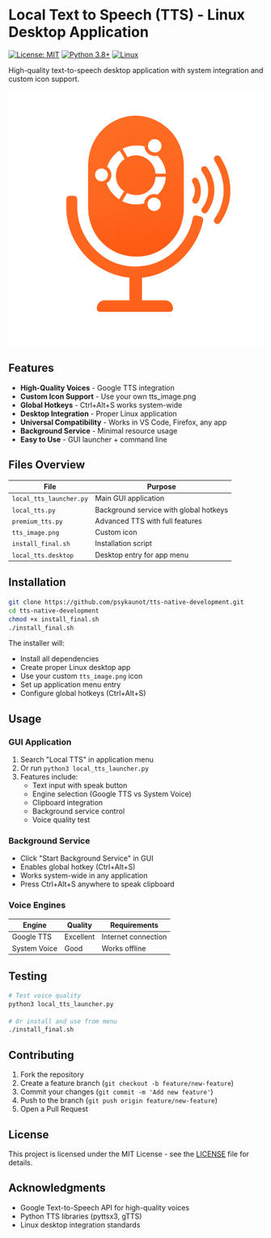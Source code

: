 # Local Text to Speech (TTS) - Linux Desktop Application

[![License: MIT](https://img.shields.io/badge/License-MIT-yellow.svg)](https://opensource.org/licenses/MIT)
[![Python 3.8+](https://img.shields.io/badge/python-3.8+-blue.svg)](https://www.python.org/downloads/)
[![Linux](https://img.shields.io/badge/platform-linux-lightgrey.svg)]()

High-quality text-to-speech desktop application with system integration and custom icon support.

![Local TTS Screenshot](tts_image.png)

## Features

- **High-Quality Voices** - Google TTS integration
- **Custom Icon Support** - Use your own tts_image.png  
- **Global Hotkeys** - Ctrl+Alt+S works system-wide
- **Desktop Integration** - Proper Linux application
- **Universal Compatibility** - Works in VS Code, Firefox, any app
- **Background Service** - Minimal resource usage
- **Easy to Use** - GUI launcher + command line

## Files Overview

| File | Purpose |
|------|---------|
| `local_tts_launcher.py` | Main GUI application |
| `local_tts.py` | Background service with global hotkeys |
| `premium_tts.py` | Advanced TTS with full features |
| `tts_image.png` | Custom icon |
| `install_final.sh` | Installation script |
| `local_tts.desktop` | Desktop entry for app menu |

## Installation

```bash
git clone https://github.com/psykaunot/tts-native-development.git
cd tts-native-development
chmod +x install_final.sh
./install_final.sh
```

The installer will:
- Install all dependencies
- Create proper Linux desktop app
- Use your custom `tts_image.png` icon
- Set up application menu entry
- Configure global hotkeys (Ctrl+Alt+S)

## Usage

### GUI Application
1. Search "Local TTS" in application menu
2. Or run `python3 local_tts_launcher.py`
3. Features include:
   - Text input with speak button
   - Engine selection (Google TTS vs System Voice)
   - Clipboard integration
   - Background service control
   - Voice quality test

### Background Service
- Click "Start Background Service" in GUI
- Enables global hotkey (Ctrl+Alt+S)
- Works system-wide in any application
- Press Ctrl+Alt+S anywhere to speak clipboard

### Voice Engines

| Engine | Quality | Requirements |
|--------|---------|-------------|
| Google TTS | Excellent | Internet connection |
| System Voice | Good | Works offline |

## Testing

```bash
# Test voice quality
python3 local_tts_launcher.py

# Or install and use from menu
./install_final.sh
```

## Contributing

1. Fork the repository
2. Create a feature branch (`git checkout -b feature/new-feature`)
3. Commit your changes (`git commit -m 'Add new feature'`)
4. Push to the branch (`git push origin feature/new-feature`)
5. Open a Pull Request

## License

This project is licensed under the MIT License - see the [LICENSE](LICENSE) file for details.

## Acknowledgments

- Google Text-to-Speech API for high-quality voices
- Python TTS libraries (pyttsx3, gTTS)
- Linux desktop integration standards